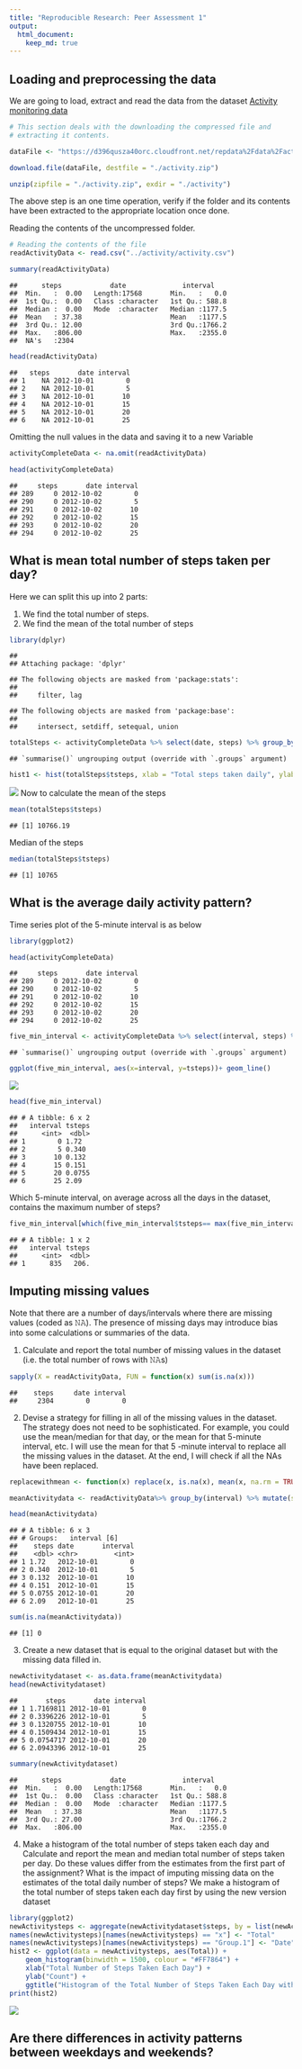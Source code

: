 ```yaml
---
title: "Reproducible Research: Peer Assessment 1"
output: 
  html_document:
    keep_md: true
---
```



## Loading and preprocessing the data

We are going to load, extract and read the data from the dataset [Activity monitoring data](https://d396qusza40orc.cloudfront.net/repdata%2Fdata%2Factivity.zip)


```r
# This section deals with the downloading the compressed file and
# extracting it contents.

dataFile <- "https://d396qusza40orc.cloudfront.net/repdata%2Fdata%2Factivity.zip"

download.file(dataFile, destfile = "./activity.zip")

unzip(zipfile = "./activity.zip", exdir = "./activity")
```

The above step is an one time operation, verify if the folder and its contents have been extracted to the appropriate location  once done.

Reading the contents of the uncompressed folder.

```r
# Reading the contents of the file
readActivityData <- read.csv("../activity/activity.csv")

summary(readActivityData)
```

```
##      steps            date              interval     
##  Min.   :  0.00   Length:17568       Min.   :   0.0  
##  1st Qu.:  0.00   Class :character   1st Qu.: 588.8  
##  Median :  0.00   Mode  :character   Median :1177.5  
##  Mean   : 37.38                      Mean   :1177.5  
##  3rd Qu.: 12.00                      3rd Qu.:1766.2  
##  Max.   :806.00                      Max.   :2355.0  
##  NA's   :2304
```

```r
head(readActivityData)
```

```
##   steps       date interval
## 1    NA 2012-10-01        0
## 2    NA 2012-10-01        5
## 3    NA 2012-10-01       10
## 4    NA 2012-10-01       15
## 5    NA 2012-10-01       20
## 6    NA 2012-10-01       25
```
Omitting the null values in the data and saving it to a new Variable


```r
activityCompleteData <- na.omit(readActivityData)

head(activityCompleteData)
```

```
##     steps       date interval
## 289     0 2012-10-02        0
## 290     0 2012-10-02        5
## 291     0 2012-10-02       10
## 292     0 2012-10-02       15
## 293     0 2012-10-02       20
## 294     0 2012-10-02       25
```

## What is mean total number of steps taken per day?

Here we can split this up into 2 parts: 
1) We find the total number of steps. 
2) We find the mean of the total number of steps


```r
library(dplyr)
```

```
## 
## Attaching package: 'dplyr'
```

```
## The following objects are masked from 'package:stats':
## 
##     filter, lag
```

```
## The following objects are masked from 'package:base':
## 
##     intersect, setdiff, setequal, union
```

```r
totalSteps <- activityCompleteData %>% select(date, steps) %>% group_by(date) %>% summarize(tsteps= sum(steps))
```

```
## `summarise()` ungrouping output (override with `.groups` argument)
```

```r
hist1 <- hist(totalSteps$tsteps, xlab = "Total steps taken daily", ylab = "Count of the number of steps", main="Histogram of Total no of Steps by day", breaks = 20, col = "#FF8509" )
```

![](PA1_template_files/figure-html/unnamed-chunk-4-1.png)<!-- -->
Now to calculate the mean of the steps


```r
mean(totalSteps$tsteps)
```

```
## [1] 10766.19
```
Median of the steps

```r
median(totalSteps$tsteps)
```

```
## [1] 10765
```

## What is the average daily activity pattern?

Time series plot of the 5-minute interval is as below


```r
library(ggplot2)

head(activityCompleteData)
```

```
##     steps       date interval
## 289     0 2012-10-02        0
## 290     0 2012-10-02        5
## 291     0 2012-10-02       10
## 292     0 2012-10-02       15
## 293     0 2012-10-02       20
## 294     0 2012-10-02       25
```

```r
five_min_interval <- activityCompleteData %>% select(interval, steps) %>% na.omit() %>% group_by(interval) %>% summarize(tsteps= mean(steps)) 
```

```
## `summarise()` ungrouping output (override with `.groups` argument)
```

```r
ggplot(five_min_interval, aes(x=interval, y=tsteps))+ geom_line()
```

![](PA1_template_files/figure-html/unnamed-chunk-7-1.png)<!-- -->


```r
head(five_min_interval)
```

```
## # A tibble: 6 x 2
##   interval tsteps
##      <int>  <dbl>
## 1        0 1.72  
## 2        5 0.340 
## 3       10 0.132 
## 4       15 0.151 
## 5       20 0.0755
## 6       25 2.09
```

Which 5-minute interval, on average across all the days in the dataset, contains the maximum number of steps?


```r
five_min_interval[which(five_min_interval$tsteps== max(five_min_interval$tsteps)),]
```

```
## # A tibble: 1 x 2
##   interval tsteps
##      <int>  <dbl>
## 1      835   206.
```
## Imputing missing values

Note that there are a number of days/intervals where there are missing values (coded as 𝙽𝙰). The presence of missing days may introduce bias into some calculations or summaries of the data.

1. Calculate and report the total number of missing values in the dataset (i.e. the total number of rows with 𝙽𝙰s)


```r
sapply(X = readActivityData, FUN = function(x) sum(is.na(x)))
```

```
##    steps     date interval 
##     2304        0        0
```
2. Devise a strategy for filling in all of the missing values in the dataset. The strategy does not need to be sophisticated. For example, you could use the mean/median for that day, or the mean for that 5-minute interval, etc. I will use the mean for that 5 -minute interval to replace all the missing values in the dataset. At the end, I will check if all the NAs have been replaced.


```r
replacewithmean <- function(x) replace(x, is.na(x), mean(x, na.rm = TRUE))

meanActivitydata <- readActivityData%>% group_by(interval) %>% mutate(steps= replacewithmean(steps))

head(meanActivitydata)
```

```
## # A tibble: 6 x 3
## # Groups:   interval [6]
##    steps date       interval
##    <dbl> <chr>         <int>
## 1 1.72   2012-10-01        0
## 2 0.340  2012-10-01        5
## 3 0.132  2012-10-01       10
## 4 0.151  2012-10-01       15
## 5 0.0755 2012-10-01       20
## 6 2.09   2012-10-01       25
```


```r
sum(is.na(meanActivitydata))
```

```
## [1] 0
```
3. Create a new dataset that is equal to the original dataset but with the missing data filled in.


```r
newActivitydataset <- as.data.frame(meanActivitydata)
head(newActivitydataset)
```

```
##       steps       date interval
## 1 1.7169811 2012-10-01        0
## 2 0.3396226 2012-10-01        5
## 3 0.1320755 2012-10-01       10
## 4 0.1509434 2012-10-01       15
## 5 0.0754717 2012-10-01       20
## 6 2.0943396 2012-10-01       25
```


```r
summary(newActivitydataset)
```

```
##      steps            date              interval     
##  Min.   :  0.00   Length:17568       Min.   :   0.0  
##  1st Qu.:  0.00   Class :character   1st Qu.: 588.8  
##  Median :  0.00   Mode  :character   Median :1177.5  
##  Mean   : 37.38                      Mean   :1177.5  
##  3rd Qu.: 27.00                      3rd Qu.:1766.2  
##  Max.   :806.00                      Max.   :2355.0
```
4. Make a histogram of the total number of steps taken each day and Calculate and report the mean and median total number of steps taken per day. Do these values differ from the estimates from the first part of the assignment? What is the impact of imputing missing data on the estimates of the total daily number of steps? We make a histogram of the total number of steps taken each day first by using the new version dataset

```r
library(ggplot2)
newActivitysteps <- aggregate(newActivitydataset$steps, by = list(newActivitydataset$date), FUN = sum)
names(newActivitysteps)[names(newActivitysteps) == "x"] <- "Total"
names(newActivitysteps)[names(newActivitysteps) == "Group.1"] <- "Date"
hist2 <- ggplot(data = newActivitysteps, aes(Total)) + 
    geom_histogram(binwidth = 1500, colour = "#FF7864") +
    xlab("Total Number of Steps Taken Each Day") +
    ylab("Count") +
    ggtitle("Histogram of the Total Number of Steps Taken Each Day with New Dataset")
print(hist2)
```

![](PA1_template_files/figure-html/unnamed-chunk-15-1.png)<!-- -->

## Are there differences in activity patterns between weekdays and weekends?


